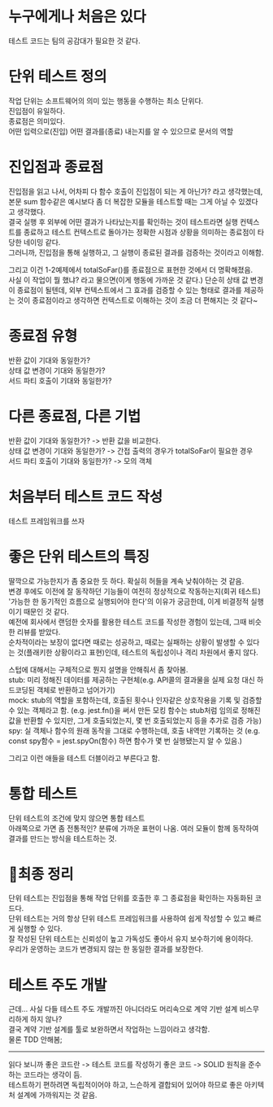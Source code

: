 # 누구에게나 처음은 있다

테스트 코드는 팀의 공감대가 필요한 것 같다.  

# 단위 테스트 정의

작업 단위는 소프트웨어의 의미 있는 행동을 수행하는 최소 단위다.  
진입점이 유일하다.  
종료점은 의미있다.  
어떤 입력으로(진입) 어떤 결과를(종료) 내는지를 알 수 있으므로 문서의 역할  

# 진입점과 종료점

진입점을 읽고 나서, 어차피 다 함수 호출이 진입점이 되는 게 아닌가? 라고 생각했는데, 본문 sum 함수같은 예시보다 좀 더 복잡한 모듈을 테스트할 때는 그게 아닐 수 있겠다고 생각했다.  
결국 실행 후 외부에 어떤 결과가 나타났는지를 확인하는 것이 테스트라면 실행 컨텍스트를 종료하고 테스트 컨텍스트로 돌아가는 정확한 시점과 상황을 의미하는 종료점이 타당한 네이밍 같다.  
그러니까, 진입점을 통해 실행하고, 그 실행이 종료된 결과를 검증하는 것이라고 이해함.  

그리고 이건 1-2예제에서 totalSoFar()를 종료점으로 표현한 것에서 더 명확해졌음.  
사실 이 작업이 뭘 했냐? 라고 물으면(이게 행동에 가까운 것 같다.) 단순히 상태 값 변경이 종료점이 될텐데, 외부 컨텍스트에서 그 효과를 검증할 수 있는 형태로 결과를 제공하는 것이 종료점이라고 생각하면 컨텍스트로 이해하는 것이 조금 더 편해지는 것 같다~  

# 종료점 유형

반환 값이 기대와 동일한가?  
상태 값 변경이 기대와 동일한가?  
서드 파티 호출이 기대와 동일한가?  

# 다른 종료점, 다른 기법

반환 값이 기대와 동일한가? -> 반환 값을 비교한다.  
상태 값 변경이 기대와 동일한가? -> 간접 출력의 경우가 totalSoFar이 필요한 경우  
서드 파티 호출이 기대와 동일한가? -> 모의 객체

# 처음부터 테스트 코드 작성

테스트 프레임워크를 쓰자

# 좋은 단위 테스트의 특징

딸깍으로 가능한지가 좀 중요한 듯 하다. 확실히 허들을 계속 낮춰야하는 것 같음.  
변경 후에도 이전에 잘 동작하던 기능들이 여전히 정상적으로 작동하는지(회귀 테스트)  
'가능한 한 동기적인 흐름으로 실행되어야 한다'의 이유가 궁금한데, 이게 비결정적 실행이기 때문인 것 같다.  
예전에 회사에서 랜덤한 숫자를 활용한 테스트 코드를 작성한 경험이 있는데, 그때 비슷한 리뷰를 받았다.  
순차적이라는 보장이 없다면 때로는 성공하고, 때로는 실패하는 상황이 발생할 수 있다는 것(플래키한 상황이라고 표현)인데, 테스트의 독립성이나 격리 차원에서 좋지 않다.  

스텁에 대해서는 구체적으로 뭔지 설명을 안해줘서 좀 찾아봄.  
stub: 미리 정해진 데이터를 제공하는 구현체(e.g. API콜의 결과물을 실제 요청 대신 하드코딩된 객체로 반환하고 넘어가기)  
mock: stub의 역할을 포함하는데, 호출된 횟수나 인자같은 상호작용을 기록 및 검증할 수 있는 객체라고 함. (e.g. jest.fn()을 써서 만든 모킹 함수는 stub처럼 임의로 정해진 값을 반환할 수 있지만, 그게 호출되었는지, 몇 번 호출되었는지 등을 추가로 검증 가능)  
spy: 실 객체나 함수의 원래 동작을 그대로 수행하는데, 호출 내역만 기록하는 것 (e.g. const spy함수 = jest.spyOn(함수) 하면 함수가 몇 번 실행됐는지 알 수 있음.)  

그리고 이런 애들을 테스트 더블이라고 부른다고 함.  

# 통합 테스트

단위 테스트의 조건에 맞지 않으면 통합 테스트  
아래쪽으로 가면 좀 전통적인? 분류에 가까운 표현이 나옴. 여러 모듈이 함께 동작하여 결과를 만드는 방식을 테스트하는 것.  

# 최종 정리

단위 테스트는 진입점을 통해 작업 단위를 호출한 후 그 종료점을 확인하는 자동화된 코드다.  
단위 테스트는 거의 항상 단위 테스트 프레임워크를 사용하여 쉽게 작성할 수 있고 빠르게 실행할 수 있다.  
잘 작성된 단위 테스트는 신뢰성이 높고 가독성도 좋아서 유지 보수하기에 용이하다.  
우리가 운영하는 코드가 변경되지 않는 한 동일한 결과를 보장한다. 

# 테스트 주도 개발

근데... 사실 다들 테스트 주도 개발까진 아니더라도 머리속으로 계약 기반 설계 비스무리하게 하지 않나?  
결국 계약 기반 설계를 툴로 보완하면서 작업하는 느낌이라고 생각함.  
물론 TDD 안해봄;  

---

읽다 보니까 좋은 코드란 -> 테스트 코드를 작성하기 좋은 코드 -> SOLID 원칙을 준수하는 코드라는 생각이 듬.  
테스트하기 편하려면 독립적이어야 하고, 느슨하게 결합되어 있어야 하므로 좋은 아키텍처 설계에 가까워지는 것 같음.  

